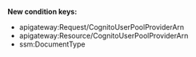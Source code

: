 **New condition keys:**

- apigateway:Request/CognitoUserPoolProviderArn
- apigateway:Resource/CognitoUserPoolProviderArn
- ssm:DocumentType
